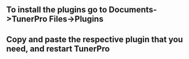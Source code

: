 ## To install the plugins go to Documents->TunerPro Files->Plugins
## Copy and paste the respective plugin that you need, and restart TunerPro
